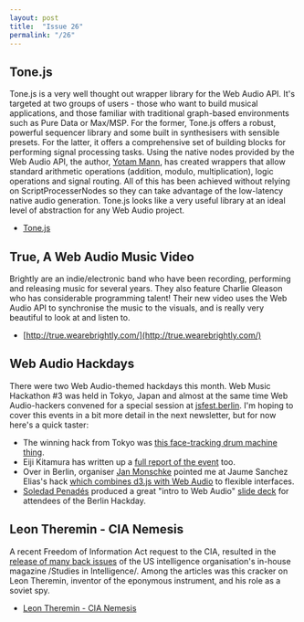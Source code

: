 ```yaml
---
layout: post
title:  "Issue 26"
permalink: "/26"
---
```


## Tone.js ##

Tone.js is a very well thought out wrapper library for the Web Audio
API. It's targeted at two groups of users - those who want to build
musical applications, and those familiar with traditional graph-based
environments such as Pure Data or Max/MSP. For the former, Tone.js
offers a robust, powerful sequencer library and some built in
synthesisers with sensible presets. For the latter, it offers a
comprehensive set of building blocks for performing signal processing
tasks. Using the native nodes provided by the Web Audio API, the
author, [Yotam Mann](http://yotammann.info/), has created wrappers
that allow standard arithmetic operations (addition, modulo,
multiplication), logic operations and signal routing. All of this has
been achieved without relying on ScriptProcesserNodes so they can take
advantage of the low-latency native audio generation. Tone.js looks
like a very useful library at an ideal level of abstraction for any
Web Audio project.

- [Tone.js](https://github.com/TONEnoTONE/Tone.js/)

## True, A Web Audio Music Video ##

Brightly are an indie/electronic band who have been recording,
performing and releasing music for several years. They also feature
Charlie Gleason who has considerable programming talent! Their new
video uses the Web Audio API to synchronise the music to the visuals,
and is really very beautiful to look at and listen to.

- [http://true.wearebrightly.com/](http://true.wearebrightly.com/)

## Web Audio Hackdays ##

There were two Web Audio-themed hackdays this month. Web
Music Hackathon #3 was held in Tokyo, Japan and almost at the same
time Web Audio-hackers convened for a special session at
[jsfest.berlin](http://jsfest.berlin/). I'm hoping to cover this
events in a bit more detail in the next newsletter, but for now here's
a quick taster:

- The winning hack from Tokyo was
  [this face-tracking drum machine thing](https://himakan.github.io/facetracking-effector/).
- Eiji Kitamura has written up a [full report of the event](http://blog.agektmr.com/2014/09/event-report-web-music-hackathon-3.html) too.
- Over in Berlin, organiser
  [Jan Monschke](https://twitter.com/thedeftone) pointed me at Jaume
  Sanchez Elias's hack
  [which combines d3.js with Web Audio](http://www.clicktorelease.com/tmp/wa-hook/)
  to flexible interfaces.
- [Soledad Penadés](http://soledadpenades.com/) produced a great
  "intro to Web Audio"
  [slide deck](http://soledadpenades.com/files/t/berlin-webaudio-hackday-2014/)
  for attendees of the Berlin Hackday.

## Leon Theremin - CIA Nemesis ##

A recent Freedom of Information Act request to the CIA, resulted in
the
[release of many back issues](http://www.motherjones.com/mojo/2014/09/10-declassified-articles-cia-intelligence-journal)
of the US intelligence organisation's in-house magazine /Studies in
Intelligence/. Among the articles was this cracker on Leon Theremin,
inventor of the eponymous instrument, and his role as a soviet spy.

- [Leon Theremin - CIA Nemesis](http://www.foia.cia.gov/sites/default/files/DOC_0006122432.pdf)
